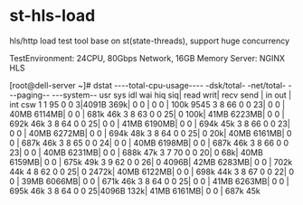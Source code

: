 st-hls-load
===========

hls/http load test tool base on st(state-threads), support huge concurrency

TestEnvironment: 24CPU, 80Gbps Network, 16GB Memory
Server: NGINX HLS

[root@dell-server ~]# dstat
----total-cpu-usage---- -dsk/total- -net/total- ---paging-- ---system--
usr sys idl wai hiq siq| read  writ| recv  send  |  in   out | int   csw 
  1   1  95   0   0   3|4091B  369k|   0     0   |   0     0 | 100k 9545 
  3   8  66   0   0  23|   0     0 |  40MB 6114MB|   0     0 | 681k   46k
  3   8  63   0   0  25|   0   100k|  41MB 6223MB|   0     0 | 692k   46k
  3   8  64   0   0  25|   0     0 |  41MB 6190MB|   0     0 | 694k   45k
  3   8  66   0   0  23|   0     0 |  40MB 6272MB|   0     0 | 694k   48k
  3   8  64   0   0  25|   0    20k|  40MB 6161MB|   0     0 | 687k   46k
  3   8  65   0   0  24|   0     0 |  40MB 6198MB|   0     0 | 687k   46k
  3   8  66   0   0  23|   0     0 |  40MB 6231MB|   0     0 | 688k   47k
  3   7  70   0   0  20|   0    68k|  40MB 6159MB|   0     0 | 675k   49k
  3   9  62   0   0  26|   0  4096B|  42MB 6283MB|   0     0 | 702k   44k
  4   8  62   0   0  25|   0  2472k|  40MB 6122MB|   0     0 | 698k   44k
  3   8  67   0   0  22|   0     0 |  39MB 6066MB|   0     0 | 671k   46k
  3   8  64   0   0  25|   0     0 |  41MB 6263MB|   0     0 | 695k   46k
  3   8  64   0   0  25|4096B  132k|  41MB 6161MB|   0     0 | 687k   45k

